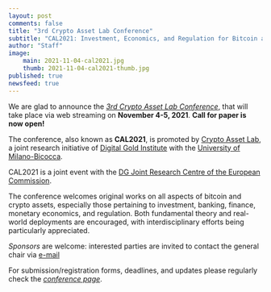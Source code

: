 ```yaml
---
layout: post
comments: false
title: "3rd Crypto Asset Lab Conference"
subtitle: "CAL2021: Investment, Economics, and Regulation for Bitcoin and Crypto Assets"
author: "Staff"
image: 
    main: 2021-11-04-cal2021.jpg
    thumb: 2021-11-04-cal2021-thumb.jpg
published: true
newsfeed: true
---
```


We are glad to announce the
_[3rd Crypto Asset Lab Conference](https://cryptoassetlab.diseade.unimib.it/calconf)_,
that will take place via web streaming on **November 4-5, 2021**. 
**Call for paper is now open!**

The conference, also known as **CAL2021**, is promoted by [Crypto Asset Lab](https://cryptoassetlab.diseade.unimib.it/), a joint research initiative of [Digital Gold Institute](https://dgi.io/#vision) with the [University of Milano-Bicocca](https://www.unimib.it/).

CAL2021 is a joint event with the [DG Joint Research Centre of the European Commission](https://ec.europa.eu/knowledge4policy/organisation/jrc-joint-research-centre_en).

The conference welcomes original works on all aspects of bitcoin and crypto assets, especially those pertaining to investment, banking, finance, monetary economics, and regulation. Both fundamental theory and real-world deployments are encouraged, with interdisciplinary efforts being particularly appreciated.

*Sponsors* are welcome:
interested parties are invited to contact the general chair via
[e-mail](mailto:cryptoassetlab+conf2020-chairs@unimib.it)

For submission/registration forms, deadlines, and updates
please regularly check the _[conference page](https://cryptoassetlab.diseade.unimib.it/calconf)_.
